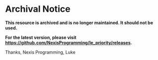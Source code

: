 # Archival Notice
**This resource is archived and is no longer maintained. It should not be used.**

**For the latest version, please visit https://github.com/NexisProgramming/le_priority/releases.**

Thanks,
Nexis Programming, Luke

